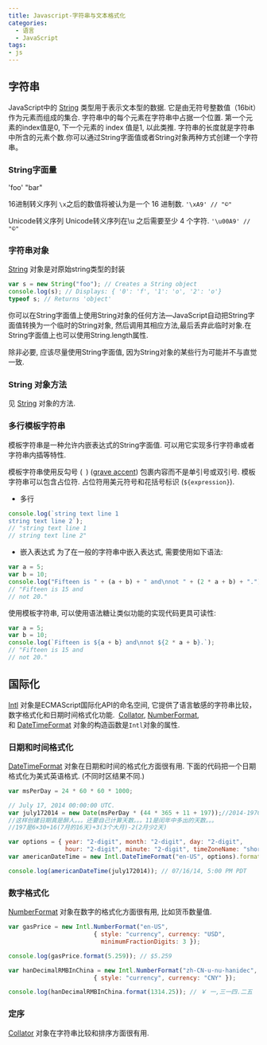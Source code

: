 ```yaml
---
title: Javascript-字符串与文本格式化
categories:
  - 语言
  - JavaScript
tags:
- js
---
```


## 字符串

JavaScript中的 [String](https://developer.mozilla.org/en-US/docs/Glossary/String "String: In any computer programming language, a string is a sequence of characters used to represent text.") 类型用于表示文本型的数据. 它是由无符号整数值（16bit）作为元素而组成的集合. 字符串中的每个元素在字符串中占据一个位置. 第一个元素的index值是0, 下一个元素的 index 值是1, 以此类推. 字符串的长度就是字符串中所含的元素个数.你可以通过String字面值或者String对象两种方式创建一个字符串。

### String字面量

'foo'
"bar"

16进制转义序列
`\x`之后的数值将被认为是一个 16 进制数.
`'\xA9' // "©"`

Unicode转义序列
Unicode转义序列在\u 之后需要至少 4 个字符.
`'\u00A9' // "©"`

### 字符串对象

[String](https://developer.mozilla.org/zh-CN/docs/Web/JavaScript/Reference/String "此页面仍未被本地化, 期待您的翻译!") 对象是对原始string类型的封装

```js
var s = new String("foo"); // Creates a String object
console.log(s); // Displays: { '0': 'f', '1': 'o', '2': 'o'}
typeof s; // Returns 'object'
```

你可以在String字面值上使用String对象的任何方法—JavaScript自动把String字面值转换为一个临时的String对象, 然后调用其相应方法,最后丢弃此临时对象.在String字面值上也可以使用String.length属性.

除非必要, 应该尽量使用String字面值, 因为String对象的某些行为可能并不与直觉一致.

### String 对象方法

见 [String](https://developer.mozilla.org/zh-CN/docs/Web/JavaScript/Reference/String "此页面仍未被本地化, 期待您的翻译!") 对象的方法.

### 多行模板字符串

模板字符串是一种允许内嵌表达式的String字面值. 可以用它实现多行字符串或者字符串内插等特性.

模板字符串使用反勾号 (` `) ([grave accent](https://en.wikipedia.org/wiki/Grave_accent)) 包裹内容而不是单引号或双引号. 模板字符串可以包含占位符. 占位符用美元符号和花括号标识 (`${expression}`).

* 多行

```js
console.log(`string text line 1
string text line 2`);
// "string text line 1
// string text line 2"
```

* 嵌入表达式
为了在一般的字符串中嵌入表达式, 需要使用如下语法:

```js
var a = 5;
var b = 10;
console.log("Fifteen is " + (a + b) + " and\nnot " + (2 * a + b) + ".");
// "Fifteen is 15 and
// not 20."
```

使用模板字符串, 可以使用语法糖让类似功能的实现代码更具可读性:

```js
var a = 5;
var b = 10;
console.log(`Fifteen is ${a + b} and\nnot ${2 * a + b}.`);
// "Fifteen is 15 and
// not 20."
```

## 国际化

[Intl](https://developer.mozilla.org/zh-CN/docs/Web/JavaScript/Reference/Global_Objects/Intl "Intl 对象是 ECMAScript 国际化 API 的一个命名空间，它提供了精确的字符串对比、数字格式化，和日期时间格式化。Collator，NumberFormat 和 DateTimeFormat 对象的构造函数是 Intl 对象的属性。本页文档内容包括了这些属性，以及国际化使用的构造器和其他语言的方法等常见的功能。") 对象是ECMAScript国际化API的命名空间, 它提供了语言敏感的字符串比较，数字格式化和日期时间格式化功能.  [Collator](https://developer.mozilla.org/zh-CN/docs/Web/JavaScript/Reference/Global_Objects/Collator "Intl.Collator 是用于语言敏感字符串比较的 collators构造函数。"), [NumberFormat](https://developer.mozilla.org/zh-CN/docs/Web/JavaScript/Reference/Global_Objects/NumberFormat "Intl.NumberFormat是对语言敏感的格式化数字类的构造器类"), 和 [DateTimeFormat](https://developer.mozilla.org/zh-CN/docs/Web/JavaScript/Reference/Global_Objects/DateTimeFormat "交互示例的源代码存储在 GitHub 资源库。如果你愿意分布交互示例，请复制https://github.com/mdn/interactive-examples，并向我们发送一个pull请求。") 对象的构造函数是`Intl`对象的属性.

### 日期和时间格式化

[DateTimeFormat](https://developer.mozilla.org/zh-CN/docs/Web/JavaScript/Reference/Global_Objects/DateTimeFormat "交互示例的源代码存储在 GitHub 资源库。如果你愿意分布交互示例，请复制https://github.com/mdn/interactive-examples，并向我们发送一个pull请求。") 对象在日期和时间的格式化方面很有用. 下面的代码把一个日期格式化为美式英语格式. (不同时区结果不同.)

```js
var msPerDay = 24 * 60 * 60 * 1000;

// July 17, 2014 00:00:00 UTC.
var july172014 = new Date(msPerDay * (44 * 365 + 11 + 197));//2014-1970=44年
//这样创建日期真是醉人。。。还要自己计算天数。。。11是闰年中多出的天数。。。
//197是6×30+16(7月的16天)+3(3个大月)-2(2月少2天)

var options = { year: "2-digit", month: "2-digit", day: "2-digit",
                hour: "2-digit", minute: "2-digit", timeZoneName: "short" };
var americanDateTime = new Intl.DateTimeFormat("en-US", options).format;

console.log(americanDateTime(july172014)); // 07/16/14, 5:00 PM PDT
```

### 数字格式化

[NumberFormat](https://developer.mozilla.org/zh-CN/docs/Web/JavaScript/Reference/Global_Objects/NumberFormat "Intl.NumberFormat是对语言敏感的格式化数字类的构造器类") 对象在数字的格式化方面很有用, 比如货币数量值.

```js
var gasPrice = new Intl.NumberFormat("en-US",
                        { style: "currency", currency: "USD",
                          minimumFractionDigits: 3 });

console.log(gasPrice.format(5.259)); // $5.259

var hanDecimalRMBInChina = new Intl.NumberFormat("zh-CN-u-nu-hanidec",
                        { style: "currency", currency: "CNY" });

console.log(hanDecimalRMBInChina.format(1314.25)); // ￥ 一,三一四.二五
```

### 定序

[Collator](https://developer.mozilla.org/zh-CN/docs/Web/JavaScript/Reference/Global_Objects/Collator "Intl.Collator 是用于语言敏感字符串比较的 collators构造函数。") 对象在字符串比较和排序方面很有用.
